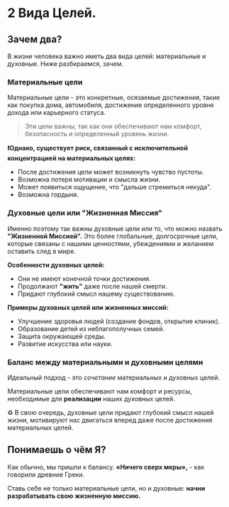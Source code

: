 # 2 Вида Целей.

## Зачем два?

В жизни человека важно иметь два вида целей: материальные и духовные. Ниже разбираемся, зачем.

### Материальные цели

Материальные цели - это конкретные, осязаемые достижения, такие как покупка дома, автомобиля, достижение определенного уровня дохода или карьерного статуса.

> Эти цели важны, так как они обеспечивают нам комфорт, безопасность и определенный уровень жизни.

**❗️Однако, существует риск, связанный с исключительной концентрацией на материальных целях:**

* После достижения цели может возникнуть чувство пустоты.
* Возможна потеря мотивации и смысла жизни.
* Может появиться ощущение, что "дальше стремиться некуда".
* Возможна гордыня.

### Духовные цели или "Жизненная Миссия"

Именно поэтому так важны духовные цели или то, что можно назвать **"Жизненной Миссией".** Это более глобальные, долгосрочные цели, которые связаны с нашими ценностями, убеждениями и желанием оставить след в мире.

**Особенности духовных целей:**

* Они не имеют конечной точки достижения.
* Продолжают **"жить"** даже после нашей смерти.
* Придают глубокий смысл нашему существованию.

**Примеры духовных целей или жизненных миссий:**

* Улучшение здоровья людей (создание фондов, открытие клиник).
* Образование детей из неблагополучных семей.
* Защита окружающей среды.
* Развитие искусства или науки.

### Баланс между материальными и духовными целями

Идеальный подход - это _сочетание_ материальных и духовных целей.

Материальные цели обеспечивают нам комфорт и ресурсы, необходимые для **реализации** наших духовных целей.

♻️ В свою очередь, духовные цели придают глубокий смысл нашей жизни, мотивируют нас двигаться вперед даже после достижения материальных целей.

## Понимаешь о чём Я?

Как обычно, мы пришли к балансу. **«Ничего сверх меры»,** - как говорили древние Греки.

Ставь себе не только материальные цели, но и духовные: **начни разрабатывать свою жизненную миссию.**
